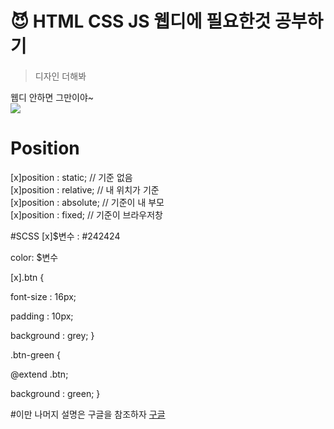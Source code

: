 ﻿# 😈 HTML CSS JS 웹디에 필요한것 공부하기
 > 디자인 더해봐
 <div>웹디 안하면 그만이야~<div>
<img src=https://user-images.githubusercontent.com/82601394/165459789-b7971ac6-17ac-430d-90c2-6c1d2d468b12.png />

 # Position
 <div>
  [x]position : static;  // 기준 없음 <br>
  [x]position : relative;  // 내 위치가 기준<br>
  [x]position : absolute; // 기준이 내 부모<br>
  [x]position : fixed; // 기준이 브라우저창<br>
 </div>
 
 #SCSS
 [x]$변수 : #242424
 <!---->
 color: $변수
 <!----->
 [x].btn { 
  <!---->
  font-size : 16px;
  <!---->
  padding : 10px;
  <!---->
  background : grey;
}
 <!---->
.btn-green {
  <!---->
  @extend .btn;
  <!---->
  background : green;
}
  <!---->

 #이만 나머지 설명은 구글을 참조하자
 [구글](https://www.google.co.kr)
